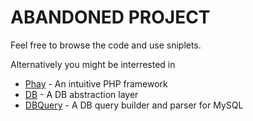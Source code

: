 ABANDONED PROJECT
=================

Feel free to browse the code and use sniplets.

Alternatively you might be interrested in

* [Phay](http://github.com/jasny/phay) - An intuitive PHP framework
* [DB](http://github.com/jasny/db) - A DB abstraction layer
* [DBQuery](http://github.com/jasny/dbquery) - A DB query builder and parser for MySQL
